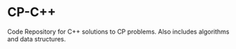 # CP-C++
Code Repository for C++ solutions to CP problems.
Also includes algorithms and data structures.
